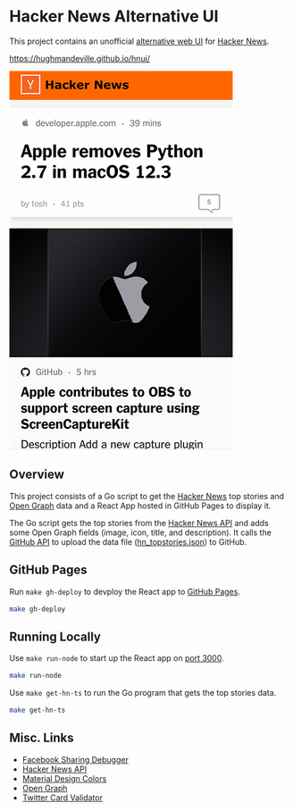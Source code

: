 # Hacker News Alternative UI

This project contains an unofficial [alternative web UI](https://hughmandeville.github.io/hnui/) for [Hacker News](https://news.ycombinator.com/).

<https://hughmandeville.github.io/hnui/>

[![Hacker News](hnui-ss.png)](https://hughmandeville.github.io/hnui)

## Overview

This project consists of a Go script to get the [Hacker News](https://news.ycombinator.com/) top stories and [Open Graph](https://ogp.me/) data and a React App hosted in GitHub Pages to display it.

The Go script gets the top stories from the [Hacker News API](https://github.com/HackerNews/API) and adds some Open Graph fields (image, icon, title, and description). It calls the [GitHub API](https://docs.github.com/en/rest) to upload the data file ([hn_topstories.json](client/public/hn_topstories.json)) to GitHub.

## GitHub Pages

Run `make gh-deploy` to devploy the React app to [GitHub Pages](https://hughmandeville.github.io/hnui/).

```sh
make gh-deploy
```

## Running Locally

Use `make run-node` to start up the React app on [port 3000](http://localhost:3000/hnui).

```sh
make run-node
```

Use `make get-hn-ts` to run the Go program that gets the top stories data.

```sh
make get-hn-ts
```

## Misc. Links

- [Facebook Sharing Debugger](https://developers.facebook.com/tools/debug/)
- [Hacker News API](https://github.com/HackerNews/API)
- [Material Design Colors](https://material.io/design/color/the-color-system.html)
- [Open Graph](https://ogp.me/)
- [Twitter Card Validator](https://cards-dev.twitter.com/validator)
